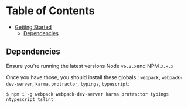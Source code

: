 # Table of Contents
* [Getting Started](#getting-started)
    * [Dependencies](#dependencies)

## Dependencies
Ensure you're running the latest versions Node `v6.2.x`and NPM `3.x.x`

Once you have those, you should install these globals : `webpack`, `webpack-dev-server`, `karma`, `protractor`, `typings`, `typescript`:

```
$ npm i -g webpack webpack-dev-server karma protractor typings ntypescript tslint
```
    